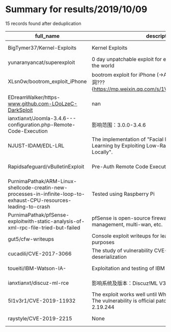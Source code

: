 
# Summary for results/2019/10/09
    
15 records found after deduplication

| full_name | description | html_url | matched_list | matched_count | pushed_at | size | stargazers_count | language | forks_count |
|--------------------------------------------------------------------------------------------------------------------|----------------------------------------------------------------------------------------------------------------------------|---------------------------------------------------------------------------------------------------------------------------------------|--------------------------------------|-----------------|---------------------------|--------|--------------------|------------------|---------------|
| BigTymer37/Kernel-Exploits | Kernel Exploits | https://github.com/BigTymer37/Kernel-Exploits | ['exploit'] | 1 | 2019-10-09 07:07:28+00:00 | 370 | 1 | Python | 1 |
| yunaranyancat/superexploit | 0 day unpatchable exploit for every Linux computer in the world | https://github.com/yunaranyancat/superexploit | ['exploit'] | 1 | 2019-10-09 15:51:56+00:00 | 11 | 0 | | 0 |
| XLsn0w/bootrom_exploit_iPhone | bootrom exploit for iPhone (->A11)什么是bootrom漏洞??? {https://mp.weixin.qq.com/s/1VV5hXfl78Qk0jgd_QUsag} | https://github.com/XLsn0w/bootrom_exploit_iPhone | ['exploit'] | 1 | 2019-10-09 07:53:59+00:00 | 2207 | 1 | PHP | 1 |
| EDreamWalker/https-www.github.com-LOoLzeC-DarkSploit | nan | https://github.com/EDreamWalker/https-www.github.com-LOoLzeC-DarkSploit | ['sploit'] | 1 | 2019-10-09 06:01:09+00:00 | 0 | 0 | nan | 0 |
| ianxtianxt/Joomla-3.4.6---configuration.php-Remote-Code-Execution | 影响范围：3.0.0-3.4.6 | https://github.com/ianxtianxt/Joomla-3.4.6---configuration.php-Remote-Code-Execution | ['remote code execution'] | 1 | 2019-10-09 07:11:12+00:00 | 4 | 5 | Python | 5 |
| NJUST-IDAM/EDL-LRL | The implementation of "Facial Emotion Distribution Learning by Exploiting Low-Rank Label Correlations Locally". | https://github.com/NJUST-IDAM/EDL-LRL | ['exploit'] | 1 | 2019-10-09 07:34:54+00:00 | 2977 | 2 | Python | 0 |
| Rapidsafeguard/vBulletinExploit | Pre-Auth Remote Code Execution | https://github.com/Rapidsafeguard/vBulletinExploit | ['exploit', 'remote code execution'] | 2 | 2019-10-09 08:09:11+00:00 | 0 | 0 | Python | 0 |
| PurnimaPathak/ARM-Linux-shellcode-creatin-new-processes-in-infinite-loop-to-exhaust-CPU-resources-leading-to-crash | Tested using Raspberry Pi | https://github.com/PurnimaPathak/ARM-Linux-shellcode-creatin-new-processes-in-infinite-loop-to-exhaust-CPU-resources-leading-to-crash | ['shellcode'] | 1 | 2019-10-09 08:44:35+00:00 | 1 | 1 | Rich Text Format | 0 |
| PurnimaPathak/pfSense-exploitwith-static-analysis-of-xml-rpc-file-tried-but-failed | pfSense is open-source firewall with unified threat management, multi-wan, etc. | https://github.com/PurnimaPathak/pfSense-exploitwith-static-analysis-of-xml-rpc-file-tried-but-failed | ['exploit'] | 1 | 2019-10-09 08:58:42+00:00 | 1 | 0 | Rich Text Format | 0 |
| gut5/cfw-writeups | Console exploit writeups for learning and research purposes | https://github.com/gut5/cfw-writeups | ['exploit'] | 1 | 2019-10-09 11:23:02+00:00 | 5 | 3 | | 0 |
| cucadili/CVE-2017-3066 | The study of vulnerability CVE-2017-3066. Java deserialization | https://github.com/cucadili/CVE-2017-3066 | ['cve-2'] | 1 | 2019-10-09 12:19:04+00:00 | 257 | 2 | nan | 0 |
| toueiti/IBM-Watson-IA- | Exploitation and testing of IBM Watson services | https://github.com/toueiti/IBM-Watson-IA- | ['exploit'] | 1 | 2019-10-09 15:23:32+00:00 | 3347 | 0 | PHP | 0 |
| ianxtianxt/discuz-ml-rce | 影响系统及版本：Discuz!ML V3.2-3.4 Discuz!x V3.2-3.4 | https://github.com/ianxtianxt/discuz-ml-rce | ['rce'] | 1 | 2019-10-09 16:16:50+00:00 | 388 | 5 | nan | 5 |
| 5l1v3r1/CVE-2019-11932 | The exploit works well until WhatsApp version 2.19.230. The vulnerability is official patched in WhatsApp version 2.19.244 | https://github.com/5l1v3r1/CVE-2019-11932 | ['cve-2', 'exploit'] | 2 | 2019-10-09 17:00:02+00:00 | 8 | 0 | | 0 |
| raystyle/CVE-2019-2215 | None | https://github.com/raystyle/CVE-2019-2215 | ['cve-2'] | 1 | 2019-10-09 06:32:59+00:00 | 171 | 0 | nan | 0 |
